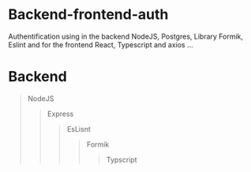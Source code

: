 # Backend-frontend-auth
Authentification using in the backend NodeJS, Postgres, Library Formik, Eslint and for the frontend React, Typescript and axios ...

# Backend

> NodeJS
>> Express
>>> EsLisnt
>>>> Formik
>>>>> Typscript

